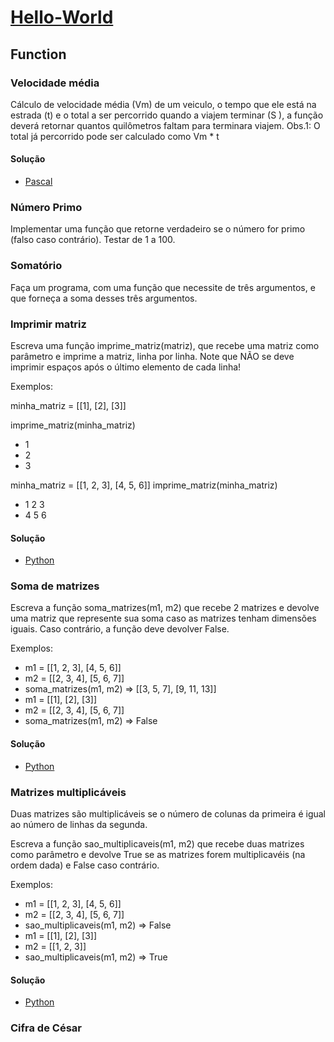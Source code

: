 # [Hello-World](https://github.com/sswellington/hello-world/tree/master/)

## Function

### Velocidade média
Cálculo de velocidade média (Vm) de um veiculo, o tempo que ele está na estrada (t) e o total a ser percorrido quando a viajem terminar (S ), a função deverá retornar quantos quilômetros faltam para terminara viajem.
Obs.1: O total já percorrido pode ser calculado como Vm * t 
#### Solução
* [Pascal](https://github.com/sswellington/hello-world/tree/master/src/function/pascal/velocidade-media.pas)

### Número Primo 
Implementar uma função que retorne verdadeiro se o número for primo (falso caso contrário). Testar de 1 a 100.

### Somatório
Faça um programa, com uma função que necessite de três argumentos, e que forneça a soma desses três argumentos.

### Imprimir matriz
Escreva uma função imprime_matriz(matriz), 
que recebe uma matriz como parâmetro e imprime a matriz, 
linha por linha. 
Note que NÃO se deve imprimir espaços após o último elemento de cada linha!

Exemplos:

minha_matriz = [[1], [2], [3]]

imprime_matriz(minha_matriz)
* 1
* 2
* 3

minha_matriz = [[1, 2, 3], [4, 5, 6]]
imprime_matriz(minha_matriz)
* 1 2 3
* 4 5 6

#### Solução
* [Python](https://github.com/sswellington/hello-world/tree/master/src/function/python/matriz-imprimir.py)


### Soma de matrizes
Escreva a função soma_matrizes(m1, m2) que recebe 2 matrizes e devolve uma matriz que represente sua soma caso as matrizes tenham dimensões iguais. 
Caso contrário, a função deve devolver False.

Exemplos:
* m1 = [[1, 2, 3], [4, 5, 6]]
* m2 = [[2, 3, 4], [5, 6, 7]]
* soma_matrizes(m1, m2) => [[3, 5, 7], [9, 11, 13]]
* m1 = [[1], [2], [3]]
* m2 = [[2, 3, 4], [5, 6, 7]]
* soma_matrizes(m1, m2) => False
#### Solução 
* [Python](https://github.com/sswellington/hello-world/tree/master/src/function/python/matriz-soma.py)

### Matrizes multiplicáveis
Duas matrizes são multiplicáveis  se o número de colunas da primeira é igual ao número de linhas da segunda. 

Escreva a função sao_multiplicaveis(m1, m2) que recebe duas matrizes como parâmetro 
e devolve True se as matrizes forem multiplicavéis (na ordem dada) e False caso contrário.

Exemplos:
* m1 = [[1, 2, 3], [4, 5, 6]]
* m2 = [[2, 3, 4], [5, 6, 7]]
* sao_multiplicaveis(m1, m2) => False
* m1 = [[1], [2], [3]]
* m2 = [[1, 2, 3]]
* sao_multiplicaveis(m1, m2) => True 
#### Solução 
* [Python](https://github.com/sswellington/hello-world/tree/master/src/function/python/matriz-multiplicacao.py)

### Cifra de César